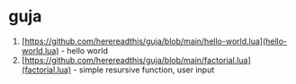 # guja

1. [https://github.com/herereadthis/guja/blob/main/hello-world.lua](hello-world.lua) - hello world
1. [https://github.com/herereadthis/guja/blob/main/factorial.lua](factorial.lua) - simple resursive function, user input
